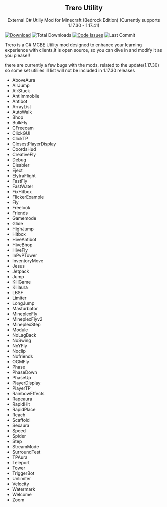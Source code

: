 <p align="center">
 <h2 align="center">Trero Utility</h2>
 <p align="center">External C# Utiliy Mod for Minecraft (Bedrock Edition) (Currently supports 1.17.30 - 1.17.41)</p>

[![Download](https://img.shields.io/badge/download-utility-brightgreen?style=for-the-badge "Download")](https://github.com/Laamy/Trero/releases/latest&response-content-type=application%2Foctet-stream "Download")
![Total Downloads](https://img.shields.io/github/downloads/Laamy/Trero/total?style=for-the-badge)
[![Code Issues](https://img.shields.io/github/issues/Laamy/Trero?color=red&label=Code%20Issues&style=for-the-badge)](https://google.com)
![Last Commit](https://img.shields.io/github/last-commit/Laamy/Trero?style=for-the-badge)
</p>

Trero is a C# MCBE Utility mod designed to enhance your learning
experience with clients,it is open source, so you can dive in
and modify it as you please!!

there are currently a few bugs with the mods, related to the update(1.17.30)
so some set utiliies ill list will not be included in 1.17.30 releases

- AboveAura 
- AirJump 
- AirStuck 
- AntiImmoblie 
- Antibot 
- ArrayList 
- AutoWalk 
- Bhop 
- BulkFly 
- CFreecam 
- ClickGUI 
- ClickTP 
- ClosestPlayerDisplay 
- CoordsHud 
- CreativeFly 
- Debug 
- Disabler 
- Eject 
- ElytraFlight 
- FastFly 
- FastWater 
- FixHitbox 
- FlickerExample 
- Fly 
- Freelook 
- Friends 
- Gamemode 
- Glide 
- HighJump 
- Hitbox 
- HiveAntibot 
- HiveBhop 
- HiveFly 
- InPvPTower 
- InventoryMove 
- Jesus 
- Jetpack 
- Jump 
- KillGame 
- Killaura 
- LBSF 
- Limiter 
- LongJump 
- Masturbator 
- MineplexFly 
- MineplexFlyv2 
- MineplexStep 
- Module 
- NoLagBack 
- NoSwing 
- NoYFly 
- Noclip 
- Nofriends 
- OGMFly 
- Phase 
- PhaseDown 
- PhaseUp 
- PlayerDisplay 
- PlayerTP 
- RainbowEffects 
- Rapeaura 
- RapidHit 
- RapidPlace 
- Reach 
- Scaffold 
- Sexaura 
- Speed 
- Spider 
- Step 
- StreamMode 
- SurroundTest 
- TPAura 
- Teleport 
- Tower 
- TriggerBot 
- Unlimiter 
- Velocity 
- Watermark 
- Welcome 
- Zoom 
